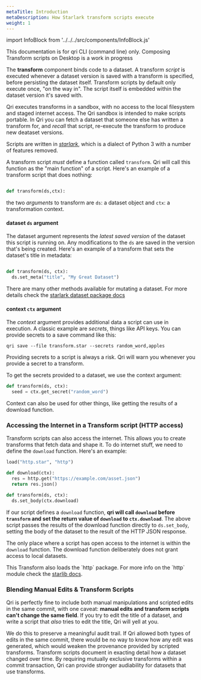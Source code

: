```yaml
---
metaTitle: Introduction
metaDescription: How Starlark transform scripts execute
weight: 1
---
```


import InfoBlock from '../../../src/components/InfoBlock.js'

<InfoBlock>
  This documentation is for qri CLI (command line) only. Composing Transform scripts on Desktop is a work in progress
</InfoBlock>

The __transform__ component binds code to a dataset. A transform _script_ is executed whenever a dataset version is saved with a transform is specified, before persisting the dataset itself. Transform scripts by default only execute once, "on the way in". The script itself is embedded within the dataset version it's saved with.

Qri executes transforms in a sandbox, with no access to the local filesystem and staged internet access. The Qri sandbox is intended to make scripts portable. In Qri you can fetch a dataset that someone else has written a transform for, and _recall_ that script, re-execute the transform to produce new deataset versions.

Scripts are written in [_starlark_](https://github.com/bazelbuild/starlark/blob/master/spec.md), which is a dialect of Python 3 with a number of features removed.

A transform script *must* define a function called `transform`. Qri will call this function as the "main function" of a script. Here's an example of a transform script that does nothing:

```python

def transform(ds,ctx):

```

the two _arguments_ to transform are `ds`: a dataset object and `ctx`: a transformation context. 

#### dataset `ds` argument

The dataset argument represents the _latest saved version_ of the dataset this script is running on. Any modifications to the `ds` are saved in the version that's being created. Here's an example of a transform that sets the dataset's title in metadata:

```python

def transform(ds, ctx):
  ds.set_meta("title", "My Great Dataset")
```

There are many other methods available for mutating a dataset. For more details check the [starlark dataset package docs](./dataset)

#### context `ctx` argument

The _context_ argument provides additional data a script can use in execution. A classic example are _secrets_, things like API keys. You can provide secrets to a save command like this:


```
qri save --file transform.star --secrets random_word,apples
```

<InfoBlock type='warning'>
  Providing secrets to a script is always a risk. Qri will warn you whenever you provide a secret to a transform.
</InfoBlock>

To get the secrets provided to a dataset, we use the context argument:

```python
def transform(ds, ctx):
  seed = ctx.get_secret("random_word")
```

Context can also be used for other things, like getting the results of a download function.


### Accessing the Internet in a Transform script (HTTP access)

Transform scripts can also access the internet. This allows you to create transforms that fetch data and shape it. To do internet stuff, we need to define the `download` function. Here's an example:

```python
load("http.star", "http")

def download(ctx):
  res = http.get("https://example.com/asset.json")
  return res.json()

def transform(ds, ctx):
  ds.set_body(ctx.download)
```

If our script defines a `download` function, **qri will call `download` before `transform` and set the return value of `download` to `ctx.download`**. The above script passes the results of the download function directly to `ds.set_body`, setting the body of the dataset to the result of the HTTP JSON response.

The only place where a script has open access to the internet is within the `download` function. The download function deliberately does not grant access to local datasets.

<InfoBlock>
  This Transform also loads the `http` package. For more info on the `http` module check the <a href='./starlib'>starlib docs</a>.
</InfoBlock>


### Blending Manual Edits & Transform Scripts

Qri is perfectly fine to include both manual manipulations and scripted edits in the same commit, with one caveat: **manual edits and transform scripts can't change the same field**. If you try to edit the title of a dataset, and write a script that _also_ tries to edit the title, Qri will yell at you.

We do this to preserve a meaningful audit trail. If Qri allowed both types of edits in the same commit, there would be no way to know how any edit was generated, which would weaken the provenance provided by scripted transforms. Transform scripts document in exacting detail how a dataset changed over time. By requiring mutually exclusive transforms within a commit transaction, Qri can provide stronger audiability for datasets that use transforms.
